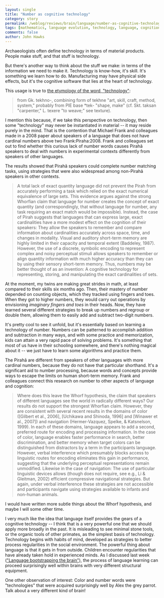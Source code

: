 ```yaml
---
layout: single 
title: "Number as cognitive technology" 
category: story
permalink: /weblog/reviews/brain/language/number-as-cognitive-technology-2011.html
tags: [mathematics, language evolution, technology, language, cognition] 
comments: false 
author: John Hawks 
---
```


Archaeologists often define technology in terms of material products. People make stuff, and that stuff is technology. 

But there's another way to think about the stuff we make: in terms of the information we need to make it. Technology is know-how, it's skill. It's something we learn how to do. Manufacturing may have physical side effects, but it's the cognitive software that lies at the heart of technology. 

This usage is true to <a href="http://www.etymonline.com/index.php?term=techno-">the etymology of the word, "technology"</a>: 

<blockquote>from Gk. tekhno-, combining form of tekhne "art, skill, craft, method, system," probably from PIE base *tek- "shape, make" (cf. Skt. taksan "carpenter," L. texere "to weave;" see texture).</blockquote>


I mention this because, if we take this perspective on technology, then some "technology" may never be instantiated in material -- it may reside purely in the mind. That is the contention that Michael Frank and colleagues made in a 2008 paper about speakers of a language that does not have cardinal numbers above two <bib>Frank:Piraha:2008</bib>. Frank and colleagues set out to find whether this curious lack of number words causes Pirah&atilde; speakers to deal with numbers in experimental contexts differently from speakers of other languages. 

The results showed that Pirah&atilde; speakers could complete number matching tasks, using strategies that were also widespread among non-Pirah&atilde; speakers in other contexts. 

<blockquote>A total lack of exact quantity language did not prevent the Pirah from accurately performing a task which relied on the exact numerical equivalence of large sets. This evidence argues against the strong Whorfian claim that language for number creates the concept of exact quantity (and correspondingly, that without language for number, any task requiring an exact match would be impossible). Instead, the case of Pirah suggests that languages that can express large, exact cardinalities have a more modest effect on the cognition of their speakers: They allow the speakers to remember and compare information about cardinalities accurately across space, time, and changes in modality. Visual and auditory short-term memory are highly limited in their capacity and temporal extent (Baddeley, 1987). However, the use of a discrete, symbolic encoding to represent complex and noisy perceptual stimuli allows speakers to remember or align quantity information with much higher accuracy than they can by using their sensory short-term memory. Thus, numbers may be better thought of as an invention: A cognitive technology for representing, storing, and manipulating the exact cardinalities of sets.</blockquote>

At the moment, my twins are making great strides in math, at least compared to their skills six months ago. Then, their mastery of number depended on counting objects, which they tracked using fingers and toes. When they got to higher numbers, they would carry out operations by envisioning <i>imaginary fingers and toes</i> in their heads. Now, they have learned several different strategies to break up numbers and regroup or double them, allowing them to easily add and subtract two-digit numbers. 

It's pretty cool to see it unfold, but it's essentially based on learning a technology of number. Numbers can be patterned to accomplish addition and subtraction in many ways, and with some practice and memorization, kids can attain a very rapid pace of solving problems. It's something that most of us have in their schooling somewhere, and there's nothing magical about it -- we just have to learn some algorithms and practice them. 

The Pirah&atilde; are different from speakers of other languages with more cardinal numbers, because they do not have that particular shorthand. It's a significant aid to number processing, because words and concepts provide ways to escape the limits on human short-term memory. Frank and colleagues connect this research on number to other aspects of language and cognition: 

<blockquote>Where does this leave the Whorf hypothesis, the claim that speakers of different languages see the world in radically different ways? Our results do not support the strongest Whorfian claim. However, they are consistent with several recent results in the domains of color ([Gilbert et al., 2006], [Uchikawa and Shinoda, 1996] and [Winawer et al., 2007]) and navigation (Hermer-Vazquez, Spelke, & Katsnelson, 1999). In each of these domains, language appears to add a second, preferred route for encoding and processing information. In the case of color, language enables faster performance in search, better discrimination, and better memory when target colors can be distinguished from distractors by a term in the participants language. However, verbal interference  which presumably blocks access to linguistic routes for encoding  eliminates this gain in performance, suggesting that the underlying perceptual representations remain unmodified. Likewise in the case of navigation: The use of particular linguistic devices allows (though does not require, see e.g., Li & Gleitman, 2002) efficient compressive navigational strategies. But again, under verbal interference these strategies are not accessible and participants navigate using strategies available to infants and non-human animals.</blockquote>

I would have written more subtle things about the Whorf hypothesis, and maybe I will some other time. 

I very much like the idea that language itself provides the gears of a cognitive technology -- I think that is a very powerful one that we should apply more broadly in the past. It is misleading to see minimal stone tools, or the organic tools of other primates, as the simplest basis of technology. Technology begins with habits of mind, developed as strategies to better process regularities in the social environment. The powerful thing about language is that it gets in from outside. Children encounter regularities that have already taken hold in experienced minds. As I discussed last week (<a href="http://johnhawks.net/weblog/reviews/brain/language/bedny-blind-visual-cortex-language-2011.html">"Language bootstrapping the brain"</a>), the process of language learning can proceed surprisingly well within brains with very different structural equipment. 

One other observation of interest: Color and number words were "technologies" that were acquired surprisingly well by Alex the grey parrot. Talk about a very different kind of brain!



